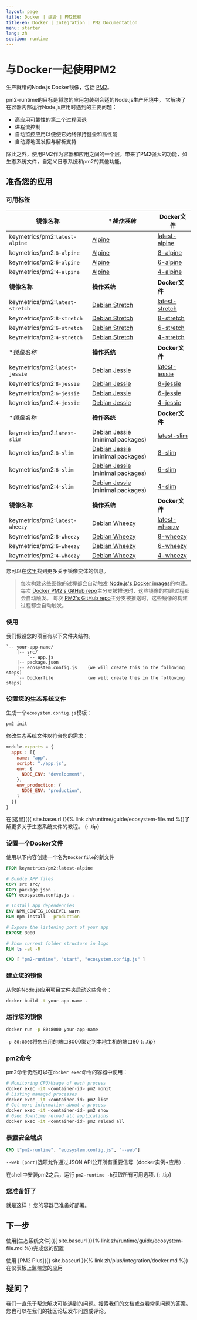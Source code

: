 ```yaml
---
layout: page
title: Docker | 综合 | PM2教程
title-en: Docker | Integration | PM2 Documentation
menu: starter
lang: zh
section: runtime
---
```


# 与Docker一起使用PM2

生产就绪的Node.js Docker镜像，包括 [PM2](http://pm2.keymetrics.io/)。

pm2-runtime的目标是将您的应用包装到合适的Node.js生产环境中。 它解决了在容器内部运行Node.js应用时遇到的主要问题：


- 高应用可靠性的第二个过程回退
- 进程流控制
- 自动监控应用以便使它始终保持健全和高性能
- 自动源地图发掘与解析支持

除此之外，使用PM2作为容器和应用之间的一个层，带来了PM2强大的功能，如生态系统文件，自定义日志系统和pm2的其他功能。

## 准备您的应用

### 可用标签

**镜像名称** | **操作系统* | **Docker文件**
---|---|---
keymetrics/pm2:`latest-alpine`|[Alpine](https://www.alpinelinux.org/about/)|[latest-alpine](tags/latest/alpine/Dockerfile)
keymetrics/pm2:`8-alpine`|[Alpine](https://www.alpinelinux.org/about/)|[8-alpine](tags/8/alpine/Dockerfile)
keymetrics/pm2:`6-alpine`|[Alpine](https://www.alpinelinux.org/about/)|[6-alpine](tags/6/alpine/Dockerfile)
keymetrics/pm2:`4-alpine`|[Alpine](https://www.alpinelinux.org/about/)|[4-alpine](tags/4/alpine/Dockerfile)
**镜像名称** | **操作系统** | **Docker文件**
keymetrics/pm2:`latest-stretch`|[Debian Stretch](https://wiki.debian.org/DebianStretch)|[latest-stretch](tags/latest/stretch/Dockerfile)
keymetrics/pm2:`8-stretch`|[Debian Stretch](https://wiki.debian.org/DebianStretch)|[8-stretch](tags/8/stretch/Dockerfile)
keymetrics/pm2:`6-stretch`|[Debian Stretch](https://wiki.debian.org/DebianStretch)|[6-stretch](tags/6/stretch/Dockerfile)
keymetrics/pm2:`4-stretch`|[Debian Stretch](https://wiki.debian.org/DebianStretch)|[4-stretch](tags/4/stretch/Dockerfile)
**镜像名称* | **操作系统** | **Docker文件**
keymetrics/pm2:`latest-jessie`|[Debian Jessie](https://wiki.debian.org/DebianJessie)|[latest-jessie](tags/latest/jessie/Dockerfile)
keymetrics/pm2:`8-jessie`|[Debian Jessie](https://wiki.debian.org/DebianJessie)|[8-jessie](tags/8/jessie/Dockerfile)
keymetrics/pm2:`6-jessie`|[Debian Jessie](https://wiki.debian.org/DebianJessie)|[6-jessie](tags/6/jessie/Dockerfile)
keymetrics/pm2:`4-jessie`|[Debian Jessie](https://wiki.debian.org/DebianJessie)|[4-jessie](tags/4/jessie/Dockerfile)
**镜像名称* | **操作系统** | **Docker文件**
keymetrics/pm2:`latest-slim`|[Debian Jessie](https://wiki.debian.org/DebianJessie) (minimal packages)|[latest-slim](tags/latest/slim/Dockerfile)
keymetrics/pm2:`8-slim`|[Debian Jessie](https://wiki.debian.org/DebianJessie) (minimal packages)|[8-slim](tags/8/slim/Dockerfile)
keymetrics/pm2:`6-slim`|[Debian Jessie](https://wiki.debian.org/DebianJessie) (minimal packages)|[6-slim](tags/6/slim/Dockerfile)
keymetrics/pm2:`4-slim`|[Debian Jessie](https://wiki.debian.org/DebianJessie) (minimal packages)|[4-slim](tags/4/slim/Dockerfile)
**镜像名称** | **操作系统** | **Docker文件**
keymetrics/pm2:`latest-wheezy`|[Debian Wheezy](https://wiki.debian.org/DebianWheezy)|[latest-wheezy](tags/latest/wheezy/Dockerfile)
keymetrics/pm2:`8-wheezy`|[Debian Wheezy](https://wiki.debian.org/DebianWheezy)|[8-wheezy](tags/8/wheezy/Dockerfile)
keymetrics/pm2:`6-wheezy`|[Debian Wheezy](https://wiki.debian.org/DebianWheezy)|[6-wheezy](tags/6/wheezy/Dockerfile)
keymetrics/pm2:`4-wheezy`|[Debian Wheezy](https://wiki.debian.org/DebianWheezy)|[4-wheezy](tags/4/wheezy/Dockerfile)

您可以在[这里](https://github.com/Node.js/docker-node#image-variants)找到更多关于镜像变体的信息。

> 每次构建这些图像的过程都会自动触发 [Node.js's Docker images](https://hub.docker.com/r/library/node/tags/)的构建。
  每次 [Docker PM2's GitHub repo](https://github.com/keymetrics/docker-pm2)主分支被推送时，这些镜像的构建过程都会自动触发。
  每次 [PM2's GitHub repo](https://github.com/Unitech/pm2)主分支被推送时，这些镜像的构建过程都会自动触发。 

### 使用

我们假设您的项目有以下文件夹结构。 

```
`-- your-app-name/
    |-- src/
        `-- app.js
    |-- package.json
    |-- ecosystem.config.js    (we will create this in the following steps)
    `-- Dockerfile             (we will create this in the following steps)
```

### 设置您的生态系统文件

生成一个`ecosystem.config.js`模板：

```bash
pm2 init
```

修改生态系统文件以符合您的需求：

```javascript
module.exports = {
  apps : [{
    name: "app",
    script: "./app.js",
    env: {
      NODE_ENV: "development",
    },
    env_production: {
      NODE_ENV: "production",
    }
  }]
}
```

 在[这里]({{ site.baseurl }}{% link zh/runtime/guide/ecosystem-file.md %})了解更多关于生态系统文件的教程。
{: .tip}

### 设置一个Docker文件

使用以下内容创建一个名为`Dockerfile`的新文件

```dockerfile
FROM keymetrics/pm2:latest-alpine

# Bundle APP files
COPY src src/
COPY package.json .
COPY ecosystem.config.js .

# Install app dependencies
ENV NPM_CONFIG_LOGLEVEL warn
RUN npm install --production

# Expose the listening port of your app
EXPOSE 8000

# Show current folder structure in logs
RUN ls -al -R

CMD [ "pm2-runtime", "start", "ecosystem.config.js" ]
```

### 建立您的镜像

从您的Node.js应用项目文件夹启动这些命令：

```bash
docker build -t your-app-name .
```

### 运行您的镜像

```bash
docker run -p 80:8000 your-app-name
```

 `-p 80:8000`将您应用的端口8000绑定到本地主机的端口80
{: .tip}

### pm2命令

pm2命令仍然可以在`docker exec`命令的容器中使用：

```bash
# Monitoring CPU/Usage of each process
docker exec -it <container-id> pm2 monit
# Listing managed processes
docker exec -it <container-id> pm2 list
# Get more information about a process
docker exec -it <container-id> pm2 show
# 0sec downtime reload all applications
docker exec -it <container-id> pm2 reload all
```

### 暴露安全端点

```Dockerfile
CMD ["pm2-runtime", "ecosystem.config.js", "--web"]
```

`--web [port]`选项允许通过JSON API公开所有重要信号（docker实例+应用）.

 在shell中安装pm2之后，运行 `pm2-runtime -h`获取所有可用选项.
{: .tip}

### 您准备好了

就是这样！ 您的容器已准备好部署。

## 下一步

使用[生态系统文件]({{ site.baseurl }}{% link zh/runtime/guide/ecosystem-file.md %})完成您的配置

使用 [PM2 Plus]({{ site.baseurl }}{% link zh/plus/integration/docker.md %})在仪表板上监控您的应用

## 疑问？

我们一直乐于帮您解决可能遇到的问题。搜索我们的文档或查看常见问题的答案。您也可以在我们的社区论坛发布问题或评论。